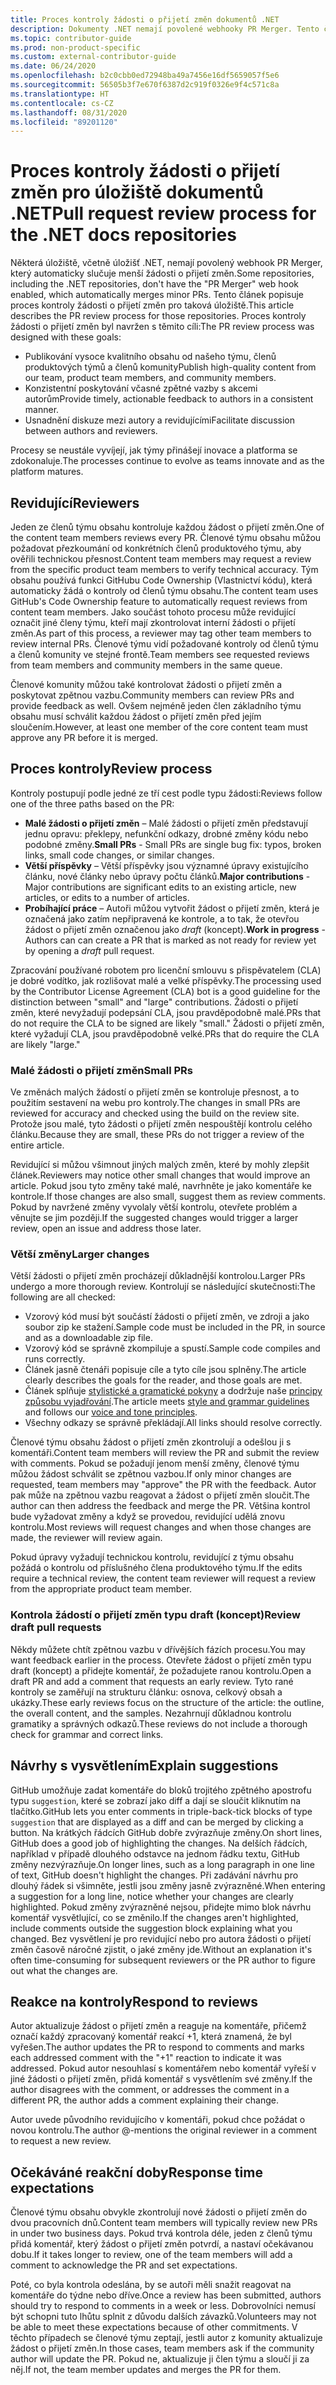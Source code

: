 ```yaml
---
title: Proces kontroly žádosti o přijetí změn dokumentů .NET
description: Dokumenty .NET nemají povolené webhooky PR Merger. Tento článek popisuje proces kontroly žádosti o přijetí změn pro taková úložiště.
ms.topic: contributor-guide
ms.prod: non-product-specific
ms.custom: external-contributor-guide
ms.date: 06/24/2020
ms.openlocfilehash: b2c0cbb0ed72948ba49a7456e16df5659057f5e6
ms.sourcegitcommit: 56505b3f7e670f6387d2c919f0326e9f4c571c8a
ms.translationtype: HT
ms.contentlocale: cs-CZ
ms.lasthandoff: 08/31/2020
ms.locfileid: "89201120"
---
```

# <a name="pull-request-review-process-for-the-net-docs-repositories"></a><span data-ttu-id="5e2bc-104">Proces kontroly žádosti o přijetí změn pro úložiště dokumentů .NET</span><span class="sxs-lookup"><span data-stu-id="5e2bc-104">Pull request review process for the .NET docs repositories</span></span>

<span data-ttu-id="5e2bc-105">Některá úložiště, včetně úložišť .NET, nemají povolený webhook PR Merger, který automaticky slučuje menší žádosti o přijetí změn.</span><span class="sxs-lookup"><span data-stu-id="5e2bc-105">Some repositories, including the .NET repositories, don't have the "PR Merger" web hook enabled, which automatically merges minor PRs.</span></span> <span data-ttu-id="5e2bc-106">Tento článek popisuje proces kontroly žádosti o přijetí změn pro taková úložiště.</span><span class="sxs-lookup"><span data-stu-id="5e2bc-106">This article describes the PR review process for those repositories.</span></span> <span data-ttu-id="5e2bc-107">Proces kontroly žádosti o přijetí změn byl navržen s těmito cíli:</span><span class="sxs-lookup"><span data-stu-id="5e2bc-107">The PR review process was designed with these goals:</span></span>

- <span data-ttu-id="5e2bc-108">Publikování vysoce kvalitního obsahu od našeho týmu, členů produktových týmů a členů komunity</span><span class="sxs-lookup"><span data-stu-id="5e2bc-108">Publish high-quality content from our team, product team members, and community members.</span></span>
- <span data-ttu-id="5e2bc-109">Konzistentní poskytování včasné zpětné vazby s akcemi autorům</span><span class="sxs-lookup"><span data-stu-id="5e2bc-109">Provide timely, actionable feedback to authors in a consistent manner.</span></span>
- <span data-ttu-id="5e2bc-110">Usnadnění diskuze mezi autory a revidujícími</span><span class="sxs-lookup"><span data-stu-id="5e2bc-110">Facilitate discussion between authors and reviewers.</span></span>

<span data-ttu-id="5e2bc-111">Procesy se neustále vyvíjejí, jak týmy přinášejí inovace a platforma se zdokonaluje.</span><span class="sxs-lookup"><span data-stu-id="5e2bc-111">The processes continue to evolve as teams innovate and as the platform matures.</span></span>

## <a name="reviewers"></a><span data-ttu-id="5e2bc-112">Revidující</span><span class="sxs-lookup"><span data-stu-id="5e2bc-112">Reviewers</span></span>

<span data-ttu-id="5e2bc-113">Jeden ze členů týmu obsahu kontroluje každou žádost o přijetí změn.</span><span class="sxs-lookup"><span data-stu-id="5e2bc-113">One of the content team members reviews every PR.</span></span> <span data-ttu-id="5e2bc-114">Členové týmu obsahu můžou požadovat přezkoumání od konkrétních členů produktového týmu, aby ověřili technickou přesnost.</span><span class="sxs-lookup"><span data-stu-id="5e2bc-114">Content team members may request a review from the specific product team members to verify technical accuracy.</span></span> <span data-ttu-id="5e2bc-115">Tým obsahu používá funkci GitHubu Code Ownership (Vlastnictví kódu), která automaticky žádá o kontroly od členů týmu obsahu.</span><span class="sxs-lookup"><span data-stu-id="5e2bc-115">The content team uses GitHub's Code Ownership feature to automatically request reviews from content team members.</span></span> <span data-ttu-id="5e2bc-116">Jako součást tohoto procesu může revidující označit jiné členy týmu, kteří mají zkontrolovat interní žádosti o přijetí změn.</span><span class="sxs-lookup"><span data-stu-id="5e2bc-116">As part of this process, a reviewer may tag other team members to review internal PRs.</span></span> <span data-ttu-id="5e2bc-117">Členové týmu vidí požadované kontroly od členů týmu a členů komunity ve stejné frontě.</span><span class="sxs-lookup"><span data-stu-id="5e2bc-117">Team members see requested reviews from team members and community members in the same queue.</span></span>

<span data-ttu-id="5e2bc-118">Členové komunity můžou také kontrolovat žádosti o přijetí změn a poskytovat zpětnou vazbu.</span><span class="sxs-lookup"><span data-stu-id="5e2bc-118">Community members can review PRs and provide feedback as well.</span></span> <span data-ttu-id="5e2bc-119">Ovšem nejméně jeden člen základního týmu obsahu musí schválit každou žádost o přijetí změn před jejím sloučením.</span><span class="sxs-lookup"><span data-stu-id="5e2bc-119">However, at least one member of the core content team must approve any PR before it is merged.</span></span>

## <a name="review-process"></a><span data-ttu-id="5e2bc-120">Proces kontroly</span><span class="sxs-lookup"><span data-stu-id="5e2bc-120">Review process</span></span>

<span data-ttu-id="5e2bc-121">Kontroly postupují podle jedné ze tří cest podle typu žádosti:</span><span class="sxs-lookup"><span data-stu-id="5e2bc-121">Reviews follow one of the three paths based on the PR:</span></span>

- <span data-ttu-id="5e2bc-122">**Malé žádosti o přijetí změn** – Malé žádosti o přijetí změn představují jednu opravu: překlepy, nefunkční odkazy, drobné změny kódu nebo podobné změny.</span><span class="sxs-lookup"><span data-stu-id="5e2bc-122">**Small PRs** - Small PRs are single bug fix: typos, broken links, small code changes, or similar changes.</span></span>
- <span data-ttu-id="5e2bc-123">**Větší příspěvky** – Větší příspěvky jsou významné úpravy existujícího článku, nové články nebo úpravy počtu článků.</span><span class="sxs-lookup"><span data-stu-id="5e2bc-123">**Major contributions** - Major contributions are significant edits to an existing article, new articles, or edits to a number of articles.</span></span>
- <span data-ttu-id="5e2bc-124">**Probíhající práce** – Autoři můžou vytvořit žádost o přijetí změn, která je označená jako zatím nepřipravená ke kontrole, a to tak, že otevřou žádost o přijetí změn označenou jako *draft* (koncept).</span><span class="sxs-lookup"><span data-stu-id="5e2bc-124">**Work in progress** - Authors can can create a PR that is marked as not ready for review yet by opening a *draft* pull request.</span></span>

<span data-ttu-id="5e2bc-125">Zpracování používané robotem pro licenční smlouvu s přispěvatelem (CLA) je dobré vodítko, jak rozlišovat malé a velké příspěvky.</span><span class="sxs-lookup"><span data-stu-id="5e2bc-125">The processing used by the Contributor License Agreement (CLA) bot is a good guideline for the distinction between "small" and "large" contributions.</span></span> <span data-ttu-id="5e2bc-126">Žádosti o přijetí změn, které nevyžadují podepsání CLA, jsou pravděpodobně malé.</span><span class="sxs-lookup"><span data-stu-id="5e2bc-126">PRs that do not require the CLA to be signed are likely "small."</span></span> <span data-ttu-id="5e2bc-127">Žádosti o přijetí změn, které vyžadují CLA, jsou pravděpodobně velké.</span><span class="sxs-lookup"><span data-stu-id="5e2bc-127">PRs that do require the CLA are likely "large."</span></span>

### <a name="small-prs"></a><span data-ttu-id="5e2bc-128">Malé žádosti o přijetí změn</span><span class="sxs-lookup"><span data-stu-id="5e2bc-128">Small PRs</span></span>

<span data-ttu-id="5e2bc-129">Ve změnách malých žádostí o přijetí změn se kontroluje přesnost, a to použitím sestavení na webu pro kontroly.</span><span class="sxs-lookup"><span data-stu-id="5e2bc-129">The changes in small PRs are reviewed for accuracy and checked using the build on the review site.</span></span> <span data-ttu-id="5e2bc-130">Protože jsou malé, tyto žádosti o přijetí změn nespouštějí kontrolu celého článku.</span><span class="sxs-lookup"><span data-stu-id="5e2bc-130">Because they are small, these PRs do not trigger a review of the entire article.</span></span> 

<span data-ttu-id="5e2bc-131">Revidující si můžou všimnout jiných malých změn, které by mohly zlepšit článek.</span><span class="sxs-lookup"><span data-stu-id="5e2bc-131">Reviewers may notice other small changes that would improve an article.</span></span> <span data-ttu-id="5e2bc-132">Pokud jsou tyto změny také malé, navrhněte je jako komentáře ke kontrole.</span><span class="sxs-lookup"><span data-stu-id="5e2bc-132">If those changes are also small, suggest them as review comments.</span></span> <span data-ttu-id="5e2bc-133">Pokud by navržené změny vyvolaly větší kontrolu, otevřete problém a věnujte se jim později.</span><span class="sxs-lookup"><span data-stu-id="5e2bc-133">If the suggested changes would trigger a larger review, open an issue and address those later.</span></span> 

### <a name="larger-changes"></a><span data-ttu-id="5e2bc-134">Větší změny</span><span class="sxs-lookup"><span data-stu-id="5e2bc-134">Larger changes</span></span>

<span data-ttu-id="5e2bc-135">Větší žádosti o přijetí změn procházejí důkladnější kontrolou.</span><span class="sxs-lookup"><span data-stu-id="5e2bc-135">Larger PRs undergo a more thorough review.</span></span> <span data-ttu-id="5e2bc-136">Kontrolují se následující skutečnosti:</span><span class="sxs-lookup"><span data-stu-id="5e2bc-136">The following are all checked:</span></span>

- <span data-ttu-id="5e2bc-137">Vzorový kód musí být součástí žádosti o přijetí změn, ve zdroji a jako soubor zip ke stažení.</span><span class="sxs-lookup"><span data-stu-id="5e2bc-137">Sample code must be included in the PR, in source and as a downloadable zip file.</span></span>
- <span data-ttu-id="5e2bc-138">Vzorový kód se správně zkompiluje a spustí.</span><span class="sxs-lookup"><span data-stu-id="5e2bc-138">Sample code compiles and runs correctly.</span></span>
- <span data-ttu-id="5e2bc-139">Článek jasně čtenáři popisuje cíle a tyto cíle jsou splněny.</span><span class="sxs-lookup"><span data-stu-id="5e2bc-139">The article clearly describes the goals for the reader, and those goals are met.</span></span>
- <span data-ttu-id="5e2bc-140">Článek splňuje [stylistické a gramatické pokyny](dotnet-style-guide.md) a dodržuje naše [principy způsobu vyjadřování](dotnet-voice-tone.md).</span><span class="sxs-lookup"><span data-stu-id="5e2bc-140">The article meets [style and grammar guidelines](dotnet-style-guide.md) and follows our [voice and tone principles](dotnet-voice-tone.md).</span></span>
- <span data-ttu-id="5e2bc-141">Všechny odkazy se správně překládají.</span><span class="sxs-lookup"><span data-stu-id="5e2bc-141">All links should resolve correctly.</span></span>

<span data-ttu-id="5e2bc-142">Členové týmu obsahu žádost o přijetí změn zkontrolují a odešlou ji s komentáři.</span><span class="sxs-lookup"><span data-stu-id="5e2bc-142">Content team members will review the PR and submit the review with comments.</span></span> <span data-ttu-id="5e2bc-143">Pokud se požadují jenom menší změny, členové týmu můžou žádost schválit se zpětnou vazbou.</span><span class="sxs-lookup"><span data-stu-id="5e2bc-143">If only minor changes are requested, team members may "approve" the PR with the feedback.</span></span> <span data-ttu-id="5e2bc-144">Autor pak může na zpětnou vazbu reagovat a žádost o přijetí změn sloučit.</span><span class="sxs-lookup"><span data-stu-id="5e2bc-144">The author can then address the feedback and merge the PR.</span></span> <span data-ttu-id="5e2bc-145">Většina kontrol bude vyžadovat změny a když se provedou, revidující udělá znovu kontrolu.</span><span class="sxs-lookup"><span data-stu-id="5e2bc-145">Most reviews will request changes and when those changes are made, the reviewer will review again.</span></span>

<span data-ttu-id="5e2bc-146">Pokud úpravy vyžadují technickou kontrolu, revidující z týmu obsahu požádá o kontrolu od příslušného člena produktového týmu.</span><span class="sxs-lookup"><span data-stu-id="5e2bc-146">If the edits require a technical review, the content team reviewer will request a review from the appropriate product team member.</span></span>

### <a name="review-draft-pull-requests"></a><span data-ttu-id="5e2bc-147">Kontrola žádostí o přijetí změn typu draft (koncept)</span><span class="sxs-lookup"><span data-stu-id="5e2bc-147">Review draft pull requests</span></span>

<span data-ttu-id="5e2bc-148">Někdy můžete chtít zpětnou vazbu v dřívějších fázích procesu.</span><span class="sxs-lookup"><span data-stu-id="5e2bc-148">You may want feedback earlier in the process.</span></span> <span data-ttu-id="5e2bc-149">Otevřete žádost o přijetí změn typu draft (koncept) a přidejte komentář, že požadujete ranou kontrolu.</span><span class="sxs-lookup"><span data-stu-id="5e2bc-149">Open a draft PR and add a comment that requests an early review.</span></span> <span data-ttu-id="5e2bc-150">Tyto rané kontroly se zaměřují na strukturu článku: osnova, celkový obsah a ukázky.</span><span class="sxs-lookup"><span data-stu-id="5e2bc-150">These early reviews focus on the structure of the article: the outline, the overall content, and the samples.</span></span> <span data-ttu-id="5e2bc-151">Nezahrnují důkladnou kontrolu gramatiky a správných odkazů.</span><span class="sxs-lookup"><span data-stu-id="5e2bc-151">These reviews do not include a thorough check for grammar and correct links.</span></span>

## <a name="explain-suggestions"></a><span data-ttu-id="5e2bc-152">Návrhy s vysvětlením</span><span class="sxs-lookup"><span data-stu-id="5e2bc-152">Explain suggestions</span></span>

<span data-ttu-id="5e2bc-153">GitHub umožňuje zadat komentáře do bloků trojitého zpětného apostrofu typu `suggestion`, které se zobrazí jako diff a dají se sloučit kliknutím na tlačítko.</span><span class="sxs-lookup"><span data-stu-id="5e2bc-153">GitHub lets you enter comments in triple-back-tick blocks of type `suggestion` that are displayed as a diff and can be merged by clicking a button.</span></span> <span data-ttu-id="5e2bc-154">Na krátkých řádcích GitHub dobře zvýrazňuje změny.</span><span class="sxs-lookup"><span data-stu-id="5e2bc-154">On short lines, GitHub does a good job of highlighting the changes.</span></span> <span data-ttu-id="5e2bc-155">Na delších řádcích, například v případě dlouhého odstavce na jednom řádku textu, GitHub změny nezvýrazňuje.</span><span class="sxs-lookup"><span data-stu-id="5e2bc-155">On longer lines, such as a long paragraph in one line of text, GitHub doesn't highlight the changes.</span></span> <span data-ttu-id="5e2bc-156">Při zadávání návrhu pro dlouhý řádek si všimněte, jestli jsou změny jasně zvýrazněné.</span><span class="sxs-lookup"><span data-stu-id="5e2bc-156">When entering a suggestion for a long line, notice whether your changes are clearly highlighted.</span></span> <span data-ttu-id="5e2bc-157">Pokud změny zvýrazněné nejsou, přidejte mimo blok návrhu komentář vysvětlující, co se změnilo.</span><span class="sxs-lookup"><span data-stu-id="5e2bc-157">If the changes aren't highlighted, include comments outside the suggestion block explaining what you changed.</span></span> <span data-ttu-id="5e2bc-158">Bez vysvětlení je pro revidující nebo pro autora žádosti o přijetí změn časově náročné zjistit, o jaké změny jde.</span><span class="sxs-lookup"><span data-stu-id="5e2bc-158">Without an explanation it's often time-consuming for subsequent reviewers or the PR author to figure out what the changes are.</span></span>

## <a name="respond-to-reviews"></a><span data-ttu-id="5e2bc-159">Reakce na kontroly</span><span class="sxs-lookup"><span data-stu-id="5e2bc-159">Respond to reviews</span></span>

<span data-ttu-id="5e2bc-160">Autor aktualizuje žádost o přijetí změn a reaguje na komentáře, přičemž označí každý zpracovaný komentář reakcí +1, která znamená, že byl vyřešen.</span><span class="sxs-lookup"><span data-stu-id="5e2bc-160">The author updates the PR to respond to comments and marks each addressed comment with the "+1" reaction to indicate it was addressed.</span></span> <span data-ttu-id="5e2bc-161">Pokud autor nesouhlasí s komentářem nebo komentář vyřeší v jiné žádosti o přijetí změn, přidá komentář s vysvětlením své změny.</span><span class="sxs-lookup"><span data-stu-id="5e2bc-161">If the author disagrees with the comment, or addresses the comment in a different PR, the author adds a comment explaining their change.</span></span>

<span data-ttu-id="5e2bc-162">Autor uvede původního revidujícího v komentáři, pokud chce požádat o novou kontrolu.</span><span class="sxs-lookup"><span data-stu-id="5e2bc-162">The author @-mentions the original reviewer in a comment to request a new review.</span></span> 

## <a name="response-time-expectations"></a><span data-ttu-id="5e2bc-163">Očekáváné reakční doby</span><span class="sxs-lookup"><span data-stu-id="5e2bc-163">Response time expectations</span></span>

<span data-ttu-id="5e2bc-164">Členové týmu obsahu obvykle zkontrolují nové žádosti o přijetí změn do dvou pracovních dnů.</span><span class="sxs-lookup"><span data-stu-id="5e2bc-164">Content team members will typically review new PRs in under two business days.</span></span> <span data-ttu-id="5e2bc-165">Pokud trvá kontrola déle, jeden z členů týmu přidá komentář, který žádost o přijetí změn potvrdí, a nastaví očekávanou dobu.</span><span class="sxs-lookup"><span data-stu-id="5e2bc-165">If it takes longer to review, one of the team members will add a comment to acknowledge the PR and set expectations.</span></span>

<span data-ttu-id="5e2bc-166">Poté, co byla kontrola odeslána, by se autoři měli snažit reagovat na komentáře do týdne nebo dříve.</span><span class="sxs-lookup"><span data-stu-id="5e2bc-166">Once a review has been submitted, authors should try to respond to comments in a week or less.</span></span> <span data-ttu-id="5e2bc-167">Dobrovolníci nemusí být schopni tuto lhůtu splnit z důvodu dalších závazků.</span><span class="sxs-lookup"><span data-stu-id="5e2bc-167">Volunteers may not be able to meet these expectations because of other commitments.</span></span> <span data-ttu-id="5e2bc-168">V těchto případech se členové týmu zeptají, jestli autor z komunity aktualizuje žádost o přijetí změn.</span><span class="sxs-lookup"><span data-stu-id="5e2bc-168">In those cases, team members ask if the community author will update the PR.</span></span> <span data-ttu-id="5e2bc-169">Pokud ne, aktualizuje ji člen týmu a sloučí ji za něj.</span><span class="sxs-lookup"><span data-stu-id="5e2bc-169">If not, the team member updates and merges the PR for them.</span></span>
